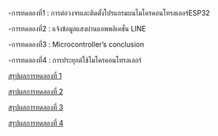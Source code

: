-การทดลองที่1 : การต่อวงจรและติดตั้งโปรแกรมบนไมโครคอนโทรลเลอร์ESP32

-การทดลองที่2 : แจ้งข้อมูลแสงผ่านแอพพลิเคชั่น LINE

-การทดลองที่3 : Microcontroller’s conclusion

-การทดลองที่4 : การประยุกต์ใช้ไมโครคอนโทรลเลอร์

[สรุปผลการทดลองที่ 1](https://drive.google.com/file/d/1wlL6ISAO7AVv9ETr0w9kkcCgIi3I0AnK/view?usp=sharing )

[สรุปผลการทดลองที่ 2]( https://drive.google.com/file/d/1aIleL-MfaGA2rJb7EHGqUf6Srn5lcucw/view?usp=sharing )

[สรุปผลการทดลองที่ 3]( https://drive.google.com/file/d/1CoxakxvItS8SWSsS0ovlpdEnb5Rc7ty9/view?usp=sharing )

[สรุปผลการทดลองที่ 4](https://drive.google.com/file/d/1jLmZiuAGgHSYEaXwGCW-ztdk_2pjXgKL/view?usp=sharing )
